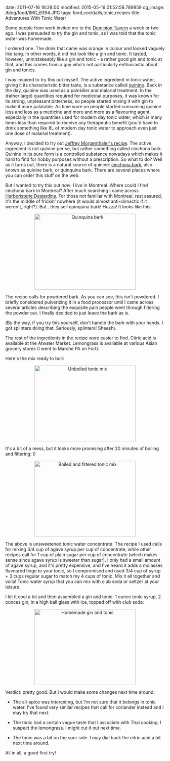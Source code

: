 date: 2011-07-16 18:28:00
modified: 2015-05-16 01:52:58.789859
og_image: /blog/food/IMG_6394.JPG
tags: food,cocktails,tonic,recipes
title: Adventures With Tonic Water

Some people from work invited me to the [Dominion Tavern][1] a week or two
ago. I was persuaded to try the gin and tonic, as I was told that the tonic
water was homemade.

I ordered one. The drink that came was orange in colour and looked
vaguely like tang. In other words, it did not look like a gin and
tonic. It tasted, however, unmistakeably like a gin and tonic - a
rather good gin and tonic at that, and this comes from a guy who's not
particularly enthusiastic about gin and tonics.

I was inspired to try this out myself. The active ingredient in tonic water,
giving it its characteristic bitter taste, is a substance called
[quinine][2]. Back in the day, quinine was used as a painkiller and malarial
treatment. In the (rather large) quantities required for medicinal purposes,
it was known for its strong, unpleasant bitterness, so people started mixing
it with gin to make it more palatable. As time wore on people started
consuming quinine less and less as a medicine and more and more as a
flavouring agent, especially in the quantities used for modern day tonic
water, which is many times less than required to receive any therapeutic
benefit (you'd have to drink something like 8L of modern day tonic water to
approach even just one dose of malarial treatment).

Anyway, I decided to try out [Jeffrey Morgenthaler's recipe][3]. The active
ingredient is not quinine per se, but rather something called cinchona
bark. Quinine in its pure form is a controlled substance nowadays which
makes it hard to find for hobby purposes without a prescription. So what to
do? Well as it turns out, there is a natural source of quinine:
[cinchona bark][4], also known as quinine bark, or quinquina bark. There are
several places where you can order this stuff on the web.

But I wanted to try this out *now*. I live in Montreal.  Where could I find
cinchona bark in Montreal? After much searching I came across
[Herboristerie Desjardins][5]. For those not familiar with Montreal, rest
assured, it's the middle of frickin' nowhere (it would almost anti-climactic
if it weren't, right?). But...they sell quinquina bark! Huzza!  It looks
like this:

<div style="clear: both; text-align: center;"> 
<a href="{attach}IMG_6394.JPG"
style="margin-left: 1em; margin-right: 1em;">
<img border="0" height="240" width="320" 
     src="{attach}IMG_6394_thumb.JPG" 
     alt="Quinquina bark" />
</a>
</div>

The recipe calls for powdered bark. As you can see, this isn't powdered. I
briefly considered pulverizing it in a food processor until I came across
several articles describing the exquisite pain people went through filtering
the powder out. I finally decided to just leave the bark as is.

(By the way, if you try this yourself, don't handle the bark with your
hands. I got splinters doing that. Seriously, splinters! Sheesh).

The rest of the ingredients in the recipe were easier to find. Citric
acid is available at the Atwater Market. Lemongrass is available at various
Asian grocery stores (I went to Marche PA on Fort).

Here's the mix ready to boil: 

<div style="clear: both; text-align: center;"> 
<a href="{attach}IMG_6396.JPG"
style="margin-left: 1em; margin-right: 1em;">
<img border="0" width="320" height="240" 
     src="{attach}IMG_6396_thumb.JPG" 
     alt="Unboiled tonic mix" />
</a></div>

It's a bit of a mess, but it looks more promising after 20 minutes of
boiling and filtering:
0
<div style="clear: both; text-align: center;"> 
<a href="{attach}IMG_6399.JPG"
style="margin-left: 1em; margin-right: 1em;">
<img border="0" height="240" 
     src="{attach}IMG_6399_thumb.JPG" width="320" 
     alt="Boiled and filtered tonic mix" />
</a></div>

The above is unsweetened tonic water concentrate. The recipe I used calls
for mixing 3/4 cup of agave syrup per cup of concentrate, while other
recipes call for 1 cup of plain sugar per cup of concentrate (which makes
sense since agave syrup is sweeter than sugar). I only had a small amount of
agave syrup, and it's pretty expensive, and I've heard it adds a molasses
flavoured tinge to your tonic, so I compromised and used 3/4 cup of syrup +
3 cups regular sugar to match my 4 cups of tonic. Mix it all together and
voila! Tonic water syrup that you can mix with club soda or seltzer at your
leisure.

I let it cool a bit and then assembled a gin and tonic: 1 ounce tonic syrup,
2 ounces gin, in a high ball glass with ice, topped off with club soda: 

<div class="separator" style="clear: both; text-align: center;"> <a
href="{attach}IMG_6401.JPG"
imageanchor="1" style="margin-left: 1em; margin-right: 1em;">
<img border="0" height="240" 
     src="{attach}IMG_6401_thumb.JPG" width="320" 
     alt="Homemade gin and tonic" />
</a></div>

Verdict: pretty good. But I would make some changes next time around:

* The all-spice was interesting, but I'm not sure that it belongs in tonic
water. I've found very similar recipes that call for coriander instead and I
may try that next.

* The tonic had a certain vague taste that I associate with Thai cooking. I
suspect the lemongrass. I might cut it out next time.

* The tonic was a bit on the sour side. I may dial back the citric acid a
bit next time around.

All in all, a good first try!

[1]: http://www.tavernedominion.com/
[2]: http://en.wikipedia.org/wiki/Quinine
[3]: http://www.jeffreymorgenthaler.com/2008/how-to-make-your-own-tonic-water/
[4]: http://en.wikipedia.org/wiki/Cinchona
[5]: http://herboristeriedesjardins.com/
